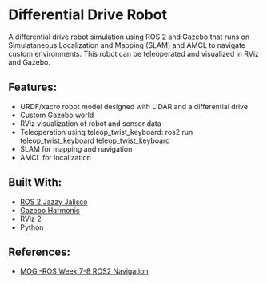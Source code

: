 # Differential Drive Robot
A differential drive robot simulation using ROS 2 and Gazebo that runs on Simulataneous Localization and Mapping (SLAM) and AMCL to navigate custom environments. This robot can be teleoperated and visualized in RViz and Gazebo. 

## Features:
- URDF/xacro robot model designed with LiDAR and a differential drive
- Custom Gazebo world
- RViz visualization of robot and sensor data
- Teleoperation using teleop_twist_keyboard: ros2 run teleop_twist_keyboard teleop_twist_keyboard
- SLAM for mapping and navigation
- AMCL for localization

## Built With:
- [ROS 2 Jazzy Jalisco](https://docs.ros.org/en/jazzy/)
- [Gazebo Harmonic](https://gazebosim.org/docs/harmonic/getstarted/)
- RViz 2
- Python

## References:
- [MOGI-ROS Week 7-8 ROS2 Navigation](https://github.com/MOGI-ROS/Week-7-8-ROS2-Navigation)
